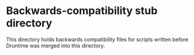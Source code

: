 # Backwards-compatibility stub directory

This directory holds backwards compatibility files for scripts written before Druntime was merged into this directory.
